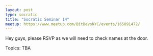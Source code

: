 ```yaml
---
layout: post
type: socratic
title: "Socratic Seminar 14"
meetup: https://www.meetup.com/BitDevsNYC/events/165891472/
---
```


Hey guys, please RSVP as we will need to check names at the door.

Topics: TBA
